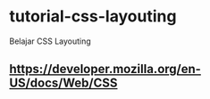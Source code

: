 # tutorial-css-layouting
Belajar CSS Layouting

## https://developer.mozilla.org/en-US/docs/Web/CSS
